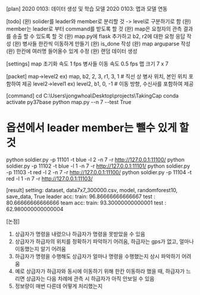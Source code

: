 [plan]
2020 0103: 데이터 생성 및 학습 모델
2020 0103: 맵과 모델 연동

[todo]
(완) solider를 leader와 member로 분리할 것 -> level로 구분하기로 함
(완) member는 leader로 부터 command를 받도록 할 것
(완) map은 요청자의 관측 결과를 송출 할 수 있도록 할 것
(완) map.py에 flask 추가하고 b2, r2에 대한 요청 응답 작성
(완) 병사들 한칸씩 이동하게 만들기
(완) is_done 작성
(완) map arguparse 작성
(완) 한칸에 여러명 들어올수 있게 수정
(완) 랜덤 데이터 생성

[settings]
map 초기화 속도 1 fps
병사들 이동 속도 0.5 fps
맵 크기 7 x 7

[packet]
map->level2
ex) map, b2, 2, 3, r1, 3, 1 # 직선 상 병사 위치, 본인 위치 포함하여 제공
level2->level1
ex) level2, b1, 0, -1 # 이동 방향, 수신사를 포함하여 제공


[command]
cd C:\Users\jongwhoa\Desktop\projects\TakingCap
conda activate py37base
python map.py --n 7 --test True

# 옵션에서 leader member는 뺄수 있게 할 것
python soldier.py -p 11101 -t blue -l 2 -n 7 -r http://127.0.0.1:11100/
python soldier.py -p 11102 -t blue -l 1 -n 7 -r http://127.0.0.1:11101/
python soldier.py -p 11103 -t red  -l 2 -n 7 -r http://127.0.0.1:11100/
python soldier.py -p 11104 -t red  -l 1 -n 7 -r http://127.0.0.1:11103/

[result]
setting: dataset, data7x7_300000.csv, model, randomforest10, save_data, True
leader acc:
  train: 96.86666666666667
  test : 80.66666666666666
team   acc:
  train: 93.30000000000001
  test : 62.980000000000004

[논점]
1. 상급자가 명령을 내렸으나 하급자가 명령을 못받았을 수 있음
2. 상급자가 하급자의 위치를 정확하기 파악하기 어려움, 하급자는 gps가 없고, 얼마나 이동했는지 알기 어려움
3. 하급자가 명령을 수행해도 상급자가 얼마나 명령을 수행했는지 상시 파악하기 어려움
4. 예로 상급자가 하급자와 동시에 이동하기 위해 한칸 이동하라 했을 때, 
   하급자가 느리면 상급자는 다음 차례에 관측 시 하급자가 아직 안보일 수 있음
5. 정보량이 매번 다른데 어떻게 처리했는지



